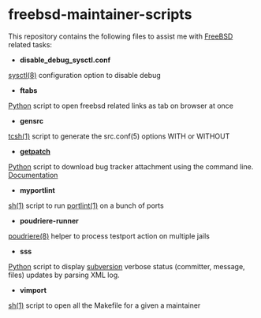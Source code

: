 # freebsd-maintainer-scripts

This repository contains the following files to assist me with
[FreeBSD](https://www.freebsd.org) related
tasks:

+ **disable_debug_sysctl.conf**

[sysctl(8)][1] configuration option to disable debug

+ **ftabs**

[Python][2] script to open freebsd related links as tab on browser at once

+ **gensrc**

[tcsh(1)][3] script to generate the src.conf(5) options WITH or WITHOUT

+ **[getpatch][src]**

[Python][2] script to download bug tracker attachment using the command line.
[Documentation][doc]

+ **myportlint**

[sh(1)][4] script to run [portlint(1)][5] on a bunch of ports

+ **poudriere-runner**

[poudriere(8)][6] helper to process testport action on multiple jails

+ **sss**

[Python][2] script to display [subversion][7] verbose status (committer,
message, files) updates by parsing XML log.


+ **vimport**

[sh(1)][4] script to open all the Makefile for a given a maintainer

[1]: https://www.freebsd.org/cgi/man.cgi?sysctl
[2]: https://www.python.org/
[3]: https://www.freebsd.org/cgi/man.cgi?csh
[4]: https://www.freebsd.org/cgi/man.cgi?sh
[5]: https://www.freebsd.org/cgi/man.cgi?portlint
[6]: https://github.com/freebsd/poudriere
[7]: https://subversion.apache.org

[src]: https://svn.freebsd.org/ports/head/Tools/scripts/getpatch
[doc]: https://svn.freebsd.org/ports/head/Tools/scripts/README.getpatch
